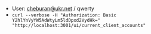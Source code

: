 

 - User: cheburan@ukr.net / qwerty
 - `curl --verbose -H "Authorization: Basic Y2hlYnVyYW5AdWtyLm5ldDpxd2VydHk=" "http://localhost:3001/ui/current_client_accounts" `
